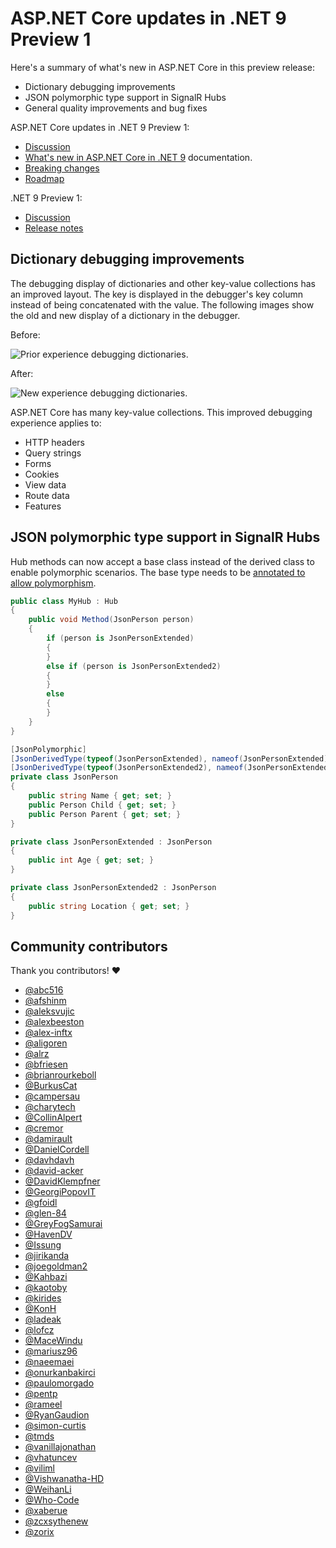 # ASP.NET Core updates in .NET 9 Preview 1

Here's a summary of what's new in ASP.NET Core in this preview release:

- Dictionary debugging improvements
- JSON polymorphic type support in SignalR Hubs
- General quality improvements and bug fixes

ASP.NET Core updates in .NET 9 Preview 1:
* [Discussion](https://github.com/dotnet/aspnetcore/discussions/categories/announcements)
* [What's new in ASP.NET Core in .NET 9](https://learn.microsoft.com/aspnet/core/release-notes/aspnetcore-9.0) documentation.
* [Breaking changes](https://docs.microsoft.com/dotnet/core/compatibility/9.0#aspnet-core)
* [Roadmap](https://aka.ms/aspnet/roadmap)

.NET 9 Preview 1:
* [Discussion](https://aka.ms/dotnet/9/preview1)
* [Release notes](README.md) 

## Dictionary debugging improvements

The debugging display of dictionaries and other key-value collections has an improved layout. The key is displayed in the debugger's key column instead of being concatenated with the value. The following images show the old and new display of a dictionary in the debugger.

Before:

![Prior experience debugging dictionaries.](https://github.com/dotnet/release-notes-drafts/assets/1874516/fac8289b-9e76-4de0-99ce-c043870dd027)

After: 

![New experience debugging dictionaries.](https://github.com/dotnet/release-notes-drafts/assets/1874516/52553a6d-532a-406d-bc13-91e25d1216b8)

ASP.NET Core has many key-value collections. This improved debugging experience applies to:

- HTTP headers
- Query strings
- Forms
- Cookies
- View data
- Route data
- Features

## JSON polymorphic type support in SignalR Hubs

Hub methods can now accept a base class instead of the derived class to enable polymorphic scenarios. The base type needs to be [annotated to allow polymorphism](https://learn.microsoft.com/dotnet/standard/serialization/system-text-json/polymorphism).

```csharp
public class MyHub : Hub
{
    public void Method(JsonPerson person)
    {
        if (person is JsonPersonExtended)
        {
        }
        else if (person is JsonPersonExtended2)
        {
        }
        else
        {
        }
    }
}

[JsonPolymorphic]
[JsonDerivedType(typeof(JsonPersonExtended), nameof(JsonPersonExtended))]
[JsonDerivedType(typeof(JsonPersonExtended2), nameof(JsonPersonExtended2))]
private class JsonPerson
{
    public string Name { get; set; }
    public Person Child { get; set; }
    public Person Parent { get; set; }
}

private class JsonPersonExtended : JsonPerson
{
    public int Age { get; set; }
}

private class JsonPersonExtended2 : JsonPerson
{
    public string Location { get; set; }
}
```

## Community contributors

Thank you contributors! ❤️

- [@abc516](https://github.com/dotnet/aspnetcore/pulls?q=is%3Apr+is%3Amerged+milestone%3A9.0-preview1+author%3Aabc516)
- [@afshinm](https://github.com/dotnet/aspnetcore/pulls?q=is%3Apr+is%3Amerged+milestone%3A9.0-preview1+author%3Aafshinm)
- [@aleksvujic](https://github.com/dotnet/aspnetcore/pulls?q=is%3Apr+is%3Amerged+milestone%3A9.0-preview1+author%3Aaleksvujic)
- [@alexbeeston](https://github.com/dotnet/aspnetcore/pulls?q=is%3Apr+is%3Amerged+milestone%3A9.0-preview1+author%3Aalexbeeston)
- [@alex-inftx](https://github.com/dotnet/aspnetcore/pulls?q=is%3Apr+is%3Amerged+milestone%3A9.0-preview1+author%3Aalex-inftx)
- [@aligoren](https://github.com/dotnet/aspnetcore/pulls?q=is%3Apr+is%3Amerged+milestone%3A9.0-preview1+author%3Aaligoren)
- [@alrz](https://github.com/dotnet/aspnetcore/pulls?q=is%3Apr+is%3Amerged+milestone%3A9.0-preview1+author%3Aalrz)
- [@bfriesen](https://github.com/dotnet/aspnetcore/pulls?q=is%3Apr+is%3Amerged+milestone%3A9.0-preview1+author%3Abfriesen)
- [@brianrourkeboll](https://github.com/dotnet/aspnetcore/pulls?q=is%3Apr+is%3Amerged+milestone%3A9.0-preview1+author%3Abrianrourkeboll)
- [@BurkusCat](https://github.com/dotnet/aspnetcore/pulls?q=is%3Apr+is%3Amerged+milestone%3A9.0-preview1+author%3ABurkusCat)
- [@campersau](https://github.com/dotnet/aspnetcore/pulls?q=is%3Apr+is%3Amerged+milestone%3A9.0-preview1+author%3Acampersau)
- [@charytech](https://github.com/dotnet/aspnetcore/pulls?q=is%3Apr+is%3Amerged+milestone%3A9.0-preview1+author%3Acharytech)
- [@CollinAlpert](https://github.com/dotnet/aspnetcore/pulls?q=is%3Apr+is%3Amerged+milestone%3A9.0-preview1+author%3ACollinAlpert)
- [@cremor](https://github.com/dotnet/aspnetcore/pulls?q=is%3Apr+is%3Amerged+milestone%3A9.0-preview1+author%3Acremor)
- [@damirault](https://github.com/dotnet/aspnetcore/pulls?q=is%3Apr+is%3Amerged+milestone%3A9.0-preview1+author%3Adamirault)
- [@DanielCordell](https://github.com/dotnet/aspnetcore/pulls?q=is%3Apr+is%3Amerged+milestone%3A9.0-preview1+author%3ADanielCordell)
- [@davhdavh](https://github.com/dotnet/aspnetcore/pulls?q=is%3Apr+is%3Amerged+milestone%3A9.0-preview1+author%3Adavhdavh)
- [@david-acker](https://github.com/dotnet/aspnetcore/pulls?q=is%3Apr+is%3Amerged+milestone%3A9.0-preview1+author%3Adavid-acker)
- [@DavidKlempfner](https://github.com/dotnet/aspnetcore/pulls?q=is%3Apr+is%3Amerged+milestone%3A9.0-preview1+author%3ADavidKlempfner)
- [@GeorgiPopovIT](https://github.com/dotnet/aspnetcore/pulls?q=is%3Apr+is%3Amerged+milestone%3A9.0-preview1+author%3AGeorgiPopovIT)
- [@gfoidl](https://github.com/dotnet/aspnetcore/pulls?q=is%3Apr+is%3Amerged+milestone%3A9.0-preview1+author%3Agfoidl)
- [@glen-84](https://github.com/dotnet/aspnetcore/pulls?q=is%3Apr+is%3Amerged+milestone%3A9.0-preview1+author%3Aglen-84)
- [@GreyFogSamurai](https://github.com/dotnet/aspnetcore/pulls?q=is%3Apr+is%3Amerged+milestone%3A9.0-preview1+author%3AGreyFogSamurai)
- [@HavenDV](https://github.com/dotnet/aspnetcore/pulls?q=is%3Apr+is%3Amerged+milestone%3A9.0-preview1+author%3AHavenDV)
- [@Issung](https://github.com/dotnet/aspnetcore/pulls?q=is%3Apr+is%3Amerged+milestone%3A9.0-preview1+author%3AIssung)
- [@jirikanda](https://github.com/dotnet/aspnetcore/pulls?q=is%3Apr+is%3Amerged+milestone%3A9.0-preview1+author%3Ajirikanda)
- [@joegoldman2](https://github.com/dotnet/aspnetcore/pulls?q=is%3Apr+is%3Amerged+milestone%3A9.0-preview1+author%3Ajoegoldman2)
- [@Kahbazi](https://github.com/dotnet/aspnetcore/pulls?q=is%3Apr+is%3Amerged+milestone%3A9.0-preview1+author%3AKahbazi)
- [@kaotoby](https://github.com/dotnet/aspnetcore/pulls?q=is%3Apr+is%3Amerged+milestone%3A9.0-preview1+author%3Akaotoby)
- [@kirides](https://github.com/dotnet/aspnetcore/pulls?q=is%3Apr+is%3Amerged+milestone%3A9.0-preview1+author%3Akirides)
- [@KonH](https://github.com/dotnet/aspnetcore/pulls?q=is%3Apr+is%3Amerged+milestone%3A9.0-preview1+author%3AKonH)
- [@ladeak](https://github.com/dotnet/aspnetcore/pulls?q=is%3Apr+is%3Amerged+milestone%3A9.0-preview1+author%3Aladeak)
- [@lofcz](https://github.com/dotnet/aspnetcore/pulls?q=is%3Apr+is%3Amerged+milestone%3A9.0-preview1+author%3Alofcz)
- [@MaceWindu](https://github.com/dotnet/aspnetcore/pulls?q=is%3Apr+is%3Amerged+milestone%3A9.0-preview1+author%3AMaceWindu)
- [@mariusz96](https://github.com/dotnet/aspnetcore/pulls?q=is%3Apr+is%3Amerged+milestone%3A9.0-preview1+author%3Amariusz96)
- [@naeemaei](https://github.com/dotnet/aspnetcore/pulls?q=is%3Apr+is%3Amerged+milestone%3A9.0-preview1+author%3Anaeemaei)
- [@onurkanbakirci](https://github.com/dotnet/aspnetcore/pulls?q=is%3Apr+is%3Amerged+milestone%3A9.0-preview1+author%3Aonurkanbakirci)
- [@paulomorgado](https://github.com/dotnet/aspnetcore/pulls?q=is%3Apr+is%3Amerged+milestone%3A9.0-preview1+author%3Apaulomorgado)
- [@pentp](https://github.com/dotnet/aspnetcore/pulls?q=is%3Apr+is%3Amerged+milestone%3A9.0-preview1+author%3Apentp)
- [@rameel](https://github.com/dotnet/aspnetcore/pulls?q=is%3Apr+is%3Amerged+milestone%3A9.0-preview1+author%3Arameel)
- [@RyanGaudion](https://github.com/dotnet/aspnetcore/pulls?q=is%3Apr+is%3Amerged+milestone%3A9.0-preview1+author%3ARyanGaudion)
- [@simon-curtis](https://github.com/dotnet/aspnetcore/pulls?q=is%3Apr+is%3Amerged+milestone%3A9.0-preview1+author%3Asimon-curtis)
- [@tmds](https://github.com/dotnet/aspnetcore/pulls?q=is%3Apr+is%3Amerged+milestone%3A9.0-preview1+author%3Atmds)
- [@vanillajonathan](https://github.com/dotnet/aspnetcore/pulls?q=is%3Apr+is%3Amerged+milestone%3A9.0-preview1+author%3Avanillajonathan)
- [@vhatuncev](https://github.com/dotnet/aspnetcore/pulls?q=is%3Apr+is%3Amerged+milestone%3A9.0-preview1+author%3Avhatuncev)
- [@viliml](https://github.com/dotnet/aspnetcore/pulls?q=is%3Apr+is%3Amerged+milestone%3A9.0-preview1+author%3Aviliml)
- [@Vishwanatha-HD](https://github.com/dotnet/aspnetcore/pulls?q=is%3Apr+is%3Amerged+milestone%3A9.0-preview1+author%3AVishwanatha-HD)
- [@WeihanLi](https://github.com/dotnet/aspnetcore/pulls?q=is%3Apr+is%3Amerged+milestone%3A9.0-preview1+author%3AWeihanLi)
- [@Who-Code](https://github.com/dotnet/aspnetcore/pulls?q=is%3Apr+is%3Amerged+milestone%3A9.0-preview1+author%3AWho-Code)
- [@xaberue](https://github.com/dotnet/aspnetcore/pulls?q=is%3Apr+is%3Amerged+milestone%3A9.0-preview1+author%3Axaberue)
- [@zcxsythenew](https://github.com/dotnet/aspnetcore/pulls?q=is%3Apr+is%3Amerged+milestone%3A9.0-preview1+author%3Azcxsythenew)
- [@zorix](https://github.com/dotnet/aspnetcore/pulls?q=is%3Apr+is%3Amerged+milestone%3A9.0-preview1+author%3Azorix)
